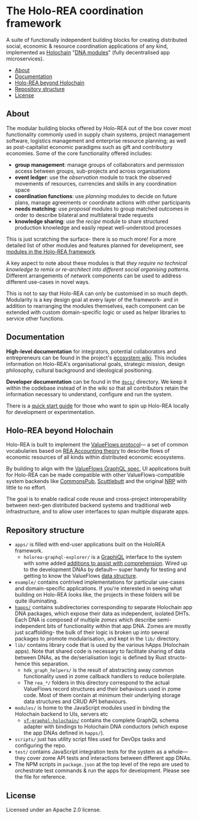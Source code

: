 # The Holo-REA coordination framework

A suite of functionally independent building blocks for creating distributed social, economic & resource coordination applications of any kind, implemented as [Holochain](https://holochain.org/) "[DNA modules](https://developer.holochain.org/docs/concepts/2_application_architecture/)" (fully decentralised app microservices).

<!-- MarkdownTOC -->

- [About](#about)
- [Documentation](#documentation)
- [Holo-REA beyond Holochain](#holo-rea-beyond-holochain)
- [Repository structure](#repository-structure)
- [License](#license)

<!-- /MarkdownTOC -->

## About

The modular building blocks offered by Holo-REA out of the box cover most functionality commonly used in supply chain systems, project management software, logistics management and enterprise resource planning; as well as post-capitalist economic paradigms such as gift and contributory economies. Some of the core functionality offered includes:

- **group management**: manage groups of collaborators and permission access between groups, sub-projects and across organisations
- **event ledger**: use the *observation* module to track the observed movements of resources, currencies and skills in any coordination space
- **coordination functions**: use *planning* modules to decide on future plans, manage agreements or coordinate actions with other participants
- **needs matching**: use *proposal* modules to group matched outcomes in order to describe bilateral and multilateral trade requests
- **knowledge sharing**: use the *recipe* module to share structured production knowledge and easily repeat well-understood processes

This is just scratching the surface- there is so much more! For a more detailed list of other modules and features planned for development, see [modules in the Holo-REA framework](https://github.com/holo-rea/ecosystem/wiki/Modules-in-the-HoloREA-framework).

A key aspect to note about these modules is that *they require no technical knowledge to remix or re-architect into different social organising patterns*. Different arrangements of network components can be used to address different use-cases in novel ways.

This is not to say that Holo-REA can only be customised in so much depth. Modularity is a key design goal at every layer of the framework- and in addition to rearranging the modules themselves, each component can be extended with custom domain-specific logic or used as helper libraries to service other functions.

## Documentation

**High-level documentation** for integrators, potential collaborators and entrepreneurs can be found in the project's [ecosystem wiki](https://github.com/holo-rea/ecosystem/wiki/). This includes information on Holo-REA's organisational goals, strategic mission, design philosophy, cultural background and ideological positioning.

**Developer documentation** can be found in the [`docs/`](docs/README.md) directory. We keep it within the codebase instead of in the wiki so that all contributors retain the information necessary to understand, configure and run the system.

There is a [quick start guide](docs/README.md#quick-start) for those who want to spin up Holo-REA locally for development or experimentation.

## Holo-REA beyond Holochain

Holo-REA is built to implement the [ValueFlows protocol](https://valueflo.ws/)&mdash; a set of common vocabularies based on [REA Accounting theory](https://en.wikipedia.org/wiki/Resources,_events,_agents_(accounting_model)) to describe flows of economic resources of all kinds within distributed economic ecosystems.

By building to align with the [ValueFlows GraphQL spec](https://github.com/valueflows/vf-graphql/), UI applications built for Holo-REA can be made compatible with other ValueFlows-compatible system backends like [CommonsPub](https://github.com/commonspub/CommonsPub-Server), [Scuttlebutt](https://github.com/open-app/economic-sentences-graphql) and the original [NRP](https://github.com/django-rea/nrp) with little to no effort.

The goal is to enable radical code reuse and cross-project interoperability between next-gen distributed backend systems and traditional web infrastructure, and to allow user interfaces to span multiple disparate apps.

## Repository structure

- `apps/` is filled with end-user applications built on the HoloREA framework.
	- `holorea-graphql-explorer/` is a [GraphiQL](https://github.com/graphql/graphiql) interface to the system with some added [additions to assist with comprehension](https://github.com/OneGraph/graphiql-explorer-example). Wired up to the development DNAs by default&mdash; super handy for testing and getting to know the ValueFlows [data structure](https://github.com/valueflows/vf-graphql/).
- `example/` contains contrived implementations for particular use-cases and domain-specific applications. If you're interested in seeing what building on Holo-REA looks like, the projects in these folders will be quite illuminating.
- [`happs/`](happs/README.md) contains subdirectories corresponding to separate Holochain app DNA packages, which expose their data as independent, isolated DHTs. Each DNA is composed of multiple *zomes* which describe semi-independent bits of functionality within that app DNA. Zomes are mostly just scaffolding- the bulk of their logic is broken up into several packages to promote modularisation, and kept in the `lib/` directory.
- `lib/` contains library code that is used by the various hApps (Holochain apps). Note that shared code is necessary to facilitate sharing of data between DNAs, as the de/serialisation logic is defined by Rust structs- hence this separation.
	- `hdk_graph_helpers/` is the result of abstracting away common functionality used in zome callback handlers to reduce boilerplate.
	- The `rea_*/` folders in this directory correspond to the actual ValueFlows record structures and their behaviours used in zome code. Most of them contain at minimum their underlying storage data structures and CRUD API behaviours.
- `modules/` is home to the JavaScript modules used in binding the Holochain backend to UIs, servers etc
	- [`vf-graphql-holochain/`](modules/vf-graphql-holochain/README.md) contains the complete GraphQL schema adapter with bindings to Holochain DNA conductors (which expose the app DNAs defined in `happs/`).
- `scripts/` just has utility script files used for DevOps tasks and configuring the repo.
- `test/` contains JavaScript integration tests for the system as a whole&mdash; they cover zome API tests and interactions between different app DNAs.
- The NPM scripts in `package.json` at the top level of the repo are used to orchestrate test commands & run the apps for development. Please see the file for reference.

## License

Licensed under an Apache 2.0 license.
